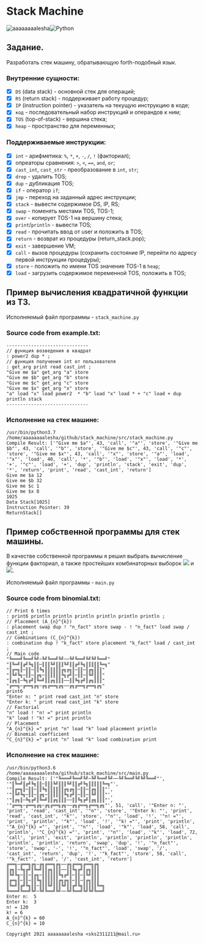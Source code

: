 # Stack Machine

<img alt="aaaaaaaalesha" src="https://img.shields.io/badge/aaaaaaaalesha-2CA5E0?style=for-the-badge&logo=telegram&logoColor=white"/><img alt="Python" src="https://img.shields.io/badge/python%20-%2314354C.svg?&style=for-the-badge&logo=python&logoColor=white"/>

## Задание.

Разработать стек машину, обратывающую forth-подобный язык.

### Внутренние сущности:

- [x] `DS` (data stack) - основной стек для операций;
- [x] `RS` (return stack) - поддерживает работу процедур;
- [x] `IP` (instruction pointer) - указатель на текущую инструкцию в коде;
- [x] `код` - последовательный набор инструкций и операндов к ним;
- [x] `TOS` (top-of-stack) - вершина стека;
- [x] `heap` - пространство для переменных;

### Поддерживаемые инструкции:

- [x] `int` - арифметика: `%`, `*`, `+`, `-`, `/`, `!` (факториал);
- [x] опреаторы сравнения: `>`, `<`, `==`, `and`, `or`;
- [x] `cast_int`, `cast_str` - преобразование в `int`, `str`;
- [x] `drop` - удалить TOS;
- [x] `dup` - дубликация TOS;
- [x] `if` - оператор `if`;
- [x] `jmp` - переход на заданный адрес инструкции;
- [x] `stack` - вывести содержимое DS, IP, RS;
- [x] `swap` - поменять местами TOS, TOS-1;
- [x] `over` - копирует TOS-1 на вершину стека;
- [x] `print`/`println` - вывести TOS;
- [x] `read` - прочитать ввод от user и положить в TOS;
- [x] `return` - возврат из процедуры (return_stack.pop);
- [x] `exit` - завершение VM;
- [x] `call` - вызов процедуры (сохранить состояние IP, перейти по адресу первой инструкции процедуры);
- [x] `store` - положить по имени TOS значение TOS-1 в `heap`;
- [x] `load` - загрузить содержимое переменной TOS, положить в TOS;

## Пример вычисления квадратичной функции из ТЗ.
Исполняемый файл программы - `stack_machine.py`

### Source code from example.txt:
```shell
------------------------------
// функция возведения в квадрат
: power2 dup * ;
// функция получения int от пользователя
: get_arg print read cast_int ;
"Give me $a" get_arg "a" store
"Give me $b" get_arg "b" store
"Give me $c" get_arg "c" store
"Give me $x" get_arg "x" store
"a" load "x" load power2  * "b" load "x" load * + "c" load + dup println stack
------------------------------
```
### Исполнение на стек машине:
```shell
/usr/bin/python3.7 /home/aaaaaaaalesha/github/stack_machine/src/stack_machine.py
Compile Result: ['"Give me $a"', 43, 'call', '"a"', 'store', '"Give me $b"', 43, 'call', '"b"', 'store', '"Give me $c"', 43, 'call', '"c"', 'store', '"Give me $x"', 43, 'call', '"x"', 'store', '"a"', 'load', '"x"', 'load', 40, 'call', '*', '"b"', 'load', '"x"', 'load', '*', '+', '"c"', 'load', '+', 'dup', 'println', 'stack', 'exit', 'dup', '*', 'return', 'print', 'read', 'cast_int', 'return']
Give me $a 12
Give me $b 32
Give me $c 1
Give me $x 8
1025
Data Stack[1025]
Instruction Pointer: 39
ReturnStack[]
```

## Пример собственной программы для стек машины.

В качестве собственной программы я решил выбрать вычисление функции факториал, а также простейших комбинаторных выборок 
<img src="https://render.githubusercontent.com/render/math?math=A_{n}^{k}"> и <img src="https://render.githubusercontent.com/render/math?math=C_{n}^{k}">.

Исполняемый файл программы - `main.py`

### Source code from binomial.txt:
```shell
// Print 6 times
: print6 println println println println println println ;
// Placement (A_{n}^{k})
: placement swap dup ! "n_fact" store swap - ! "n_fact" load swap / cast_int ;
// Combinations (C_{n}^{k})
: combination dup ! "k_fact" store placement "k_fact" load / cast_int ;
// Main code
"╚═══╝╚══╝╚╝─╚╝╚══╝╚╝──╚╝╚══╝╚╝╚╝╚══╝"
"║╚═╝║╔╝╚╗║║─║║║╚╝║║║╚╝║║╔╝╚╗║║║║║╚═╗"
"║╔═╗║─║║─║║╚╗║║║║║║╔╗╔╗║─║║─║╔╗║║║"
"║╚╝╚╗─║║─║╔╗─║║║║║║╚╗╔╝║─║║─║╚╝║║║"
"║╔╗║─╚╗╔╝║╚═╝║║╔╗║║║──║║╚╗╔╝║╔╗║║║"
"╔══╗─╔══╗╔╗─╔╗╔══╗╔╗──╔╗╔══╗╔══╗╔╗"
print6
"Enter n: " print read cast_int "n" store
"Enter k: " print read cast_int "k" store
// Factorial
"n" load ! "n! =" print println
"k" load ! "k! =" print println
// Placement
"A_{n}^{k} =" print "n" load "k" load placement println
// Binomial coefficient
"C_{n}^{k} =" print "n" load "k" load combination print
```
### Исполнение на стек машине:
```shell
/usr/bin/python3.6 /home/aaaaaaaalesha/github/stack_machine/src/main.py
Compile Result: ['"╚═══╝╚══╝╚╝─╚╝╚══╝╚╝──╚╝╚══╝╚╝╚╝╚══╝"', '"║╚═╝║╔╝╚╗║║─║║║╚╝║║║╚╝║║╔╝╚╗║║║║║╚═╗"', '"║╔═╗║─║║─║║╚╗║║║║║║╔╗╔╗║─║║─║╔╗║║║"', '"║╚╝╚╗─║║─║╔╗─║║║║║║╚╗╔╝║─║║─║╚╝║║║"', '"║╔╗║─╚╗╔╝║╚═╝║║╔╗║║║──║║╚╗╔╝║╔╗║║║"', '"╔══╗─╔══╗╔╗─╔╗╔══╗╔╗──╔╗╔══╗╔══╗╔╗"', 51, 'call', '"Enter n: "', 'print', 'read', 'cast_int', '"n"', 'store', '"Enter k: "', 'print', 'read', 'cast_int', '"k"', 'store', '"n"', 'load', '!', '"n! ="', 'print', 'println', '"k"', 'load', '!', '"k! ="', 'print', 'println', '"A_{n}^{k} ="', 'print', '"n"', 'load', '"k"', 'load', 58, 'call', 'println', '"C_{n}^{k} ="', 'print', '"n"', 'load', '"k"', 'load', 72, 'call', 'print', 'exit', 'println', 'println', 'println', 'println', 'println', 'println', 'return', 'swap', 'dup', '!', '"n_fact"', 'store', 'swap', '-', '!', '"n_fact"', 'load', 'swap', '/', 'cast_int', 'return', 'dup', '!', '"k_fact"', 'store', 58, 'call', '"k_fact"', 'load', '/', 'cast_int', 'return']
╔══╗─╔══╗╔╗─╔╗╔══╗╔╗──╔╗╔══╗╔══╗╔╗
║╔╗║─╚╗╔╝║╚═╝║║╔╗║║║──║║╚╗╔╝║╔╗║║║
║╚╝╚╗─║║─║╔╗─║║║║║║╚╗╔╝║─║║─║╚╝║║║
║╔═╗║─║║─║║╚╗║║║║║║╔╗╔╗║─║║─║╔╗║║║
║╚═╝║╔╝╚╗║║─║║║╚╝║║║╚╝║║╔╝╚╗║║║║║╚═╗
╚═══╝╚══╝╚╝─╚╝╚══╝╚╝──╚╝╚══╝╚╝╚╝╚══╝
Enter n:  5
Enter k:  3
n! = 120
k! = 6
A_{n}^{k} = 60
C_{n}^{k} = 10 
```
`Copyright 2021 aaaaaaaalesha <sks2311211@mail.ru>`
